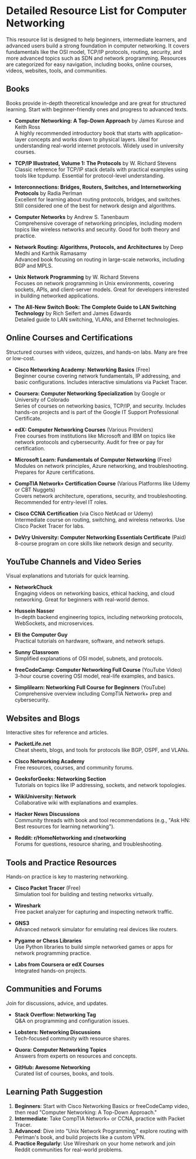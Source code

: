 # Detailed Resource List for Computer Networking

This resource list is designed to help beginners, intermediate learners, and advanced users build a strong foundation in computer networking. It covers fundamentals like the OSI model, TCP/IP protocols, routing, security, and more advanced topics such as SDN and network programming. Resources are categorized for easy navigation, including books, online courses, videos, websites, tools, and communities.

## Books
Books provide in-depth theoretical knowledge and are great for structured learning. Start with beginner-friendly ones and progress to advanced texts.

- **Computer Networking: A Top-Down Approach** by James Kurose and Keith Ross  
  A highly recommended introductory book that starts with application-layer concepts and works down to physical layers. Ideal for understanding real-world internet protocols. Widely used in university courses.

- **TCP/IP Illustrated, Volume 1: The Protocols** by W. Richard Stevens  
  Classic reference for TCP/IP stack details with practical examples using tools like tcpdump. Essential for protocol-level understanding.

- **Interconnections: Bridges, Routers, Switches, and Internetworking Protocols** by Radia Perlman  
  Excellent for learning about routing protocols, bridges, and switches. Still considered one of the best for network design and algorithms.

- **Computer Networks** by Andrew S. Tanenbaum  
  Comprehensive coverage of networking principles, including modern topics like wireless networks and security. Good for both theory and practice.

- **Network Routing: Algorithms, Protocols, and Architectures** by Deep Medhi and Karthik Ramasamy  
  Advanced book focusing on routing in large-scale networks, including BGP and MPLS.

- **Unix Network Programming** by W. Richard Stevens  
  Focuses on network programming in Unix environments, covering sockets, APIs, and client-server models. Great for developers interested in building networked applications.

- **The All-New Switch Book: The Complete Guide to LAN Switching Technology** by Rich Seifert and James Edwards  
  Detailed guide to LAN switching, VLANs, and Ethernet technologies.

## Online Courses and Certifications
Structured courses with videos, quizzes, and hands-on labs. Many are free or low-cost.

- **Cisco Networking Academy: Networking Basics** (Free)  
  Beginner course covering network fundamentals, IP addressing, and basic configurations. Includes interactive simulations via Packet Tracer.

- **Coursera: Computer Networking Specialization** by Google or University of Colorado  
  Series of courses on networking basics, TCP/IP, and security. Includes hands-on projects and is part of the Google IT Support Professional Certificate.

- **edX: Computer Networking Courses** (Various Providers)  
  Free courses from institutions like Microsoft and IBM on topics like network protocols and cybersecurity. Audit for free or pay for certification.

- **Microsoft Learn: Fundamentals of Computer Networking** (Free)  
  Modules on network principles, Azure networking, and troubleshooting. Prepares for Azure certifications.

- **CompTIA Network+ Certification Course** (Various Platforms like Udemy or CBT Nuggets)  
  Covers network architecture, operations, security, and troubleshooting. Recommended for entry-level IT roles.

- **Cisco CCNA Certification** (via Cisco NetAcad or Udemy)  
  Intermediate course on routing, switching, and wireless networks. Use Cisco Packet Tracer for labs.

- **DeVry University: Computer Networking Essentials Certificate** (Paid)  
  8-course program on core skills like network design and security.

## YouTube Channels and Video Series
Visual explanations and tutorials for quick learning.

- **NetworkChuck**  
  Engaging videos on networking basics, ethical hacking, and cloud networking. Great for beginners with real-world demos.

- **Hussein Nasser**  
  In-depth backend engineering topics, including networking protocols, WebSockets, and microservices.

- **Eli the Computer Guy**  
  Practical tutorials on hardware, software, and network setups.

- **Sunny Classroom**  
  Simplified explanations of OSI model, subnets, and protocols.

- **freeCodeCamp: Computer Networking Full Course** (YouTube Video)  
  3-hour course covering OSI model, real-life examples, and basics.

- **Simplilearn: Networking Full Course for Beginners** (YouTube)  
  Comprehensive overview including CompTIA Network+ prep and cybersecurity.

## Websites and Blogs
Interactive sites for reference and articles.

- **PacketLife.net**  
  Cheat sheets, blogs, and tools for protocols like BGP, OSPF, and VLANs.

- **Cisco Networking Academy**  
  Free resources, courses, and community forums.

- **GeeksforGeeks: Networking Section**  
  Tutorials on topics like IP addressing, sockets, and network topologies.

- **WikiUniversity: Network**  
  Collaborative wiki with explanations and examples.

- **Hacker News Discussions**  
  Community threads with book and tool recommendations (e.g., "Ask HN: Best resources for learning networking").

- **Reddit: r/HomeNetworking and r/networking**  
  Forums for questions, resource sharing, and troubleshooting.

## Tools and Practice Resources
Hands-on practice is key to mastering networking.

- **Cisco Packet Tracer** (Free)  
  Simulation tool for building and testing networks virtually.

- **Wireshark**  
  Free packet analyzer for capturing and inspecting network traffic.

- **GNS3**  
  Advanced network simulator for emulating real devices like routers.

- **Pygame or Chess Libraries**  
  Use Python libraries to build simple networked games or apps for network programming practice.

- **Labs from Coursera or edX Courses**  
  Integrated hands-on projects.

## Communities and Forums
Join for discussions, advice, and updates.

- **Stack Overflow: Networking Tag**  
  Q&A on programming and configuration issues.

- **Lobsters: Networking Discussions**  
  Tech-focused community with resource shares.

- **Quora: Computer Networking Topics**  
  Answers from experts on resources and concepts.

- **GitHub: Awesome Networking**  
  Curated list of courses, books, and tools.

## Learning Path Suggestion
1. **Beginners**: Start with Cisco Networking Basics or freeCodeCamp video, then read "Computer Networking: A Top-Down Approach."
2. **Intermediate**: Take CompTIA Network+ or CCNA, practice with Packet Tracer.
3. **Advanced**: Dive into "Unix Network Programming," explore routing with Perlman's book, and build projects like a custom VPN.
4. **Practice Regularly**: Use Wireshark on your home network and join Reddit communities for real-world problems.